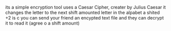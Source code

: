 its a simple encryption tool
uses a Caesar Cipher, creater by Julius Caesar
it changes the letter to the next shift amounted letter in the alpabet
a shited +2 is c
you can send your friend an encypted text file and they can decrypt it to read it (agree o a shift amount)
